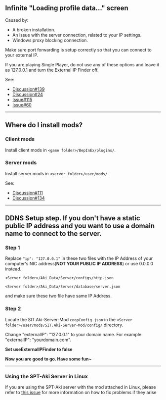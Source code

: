 ## Infinite "Loading profile data..." screen

Caused by:
- A broken installation.
- An issue with the server connection, related to your IP settings.
- Windows proxy blocking connection.

Make sure port forwarding is setup correctly so that you can connect to your external IP.

If you are playing Single Player, do not use any of these options and leave it as 127.0.0.1 and turn the External IP Finder off.

See: 
- [Discussion#139](https://github.com/paulov-t/SIT.Core/discussions/139)
- [Discussion#24](https://github.com/paulov-t/SIT.Core/discussions/24)
- [Issue#115](https://github.com/paulov-t/SIT.Core/issues/115)
- [Issue#60](https://github.com/paulov-t/SIT.Core/issues/60#issuecomment-1560461446)

---

## Where do I install mods?

### Client mods
Install client mods in `<game folder>/BepInEx/plugins/`.

### Server mods
Install server mods in `<server folder>/user/mods/`.

See:
- [Discussion#111](https://github.com/paulov-t/SIT.Core/discussions/111)
- [Discussion#134](https://github.com/paulov-t/SIT.Core/discussions/134)

---

## DDNS Setup step. If you don't have a static public IP address and you want to use a domain name to connect to the server.

### Step 1
Replace `"ip": "127.0.0.1"` in these two files with the IP Address of your computer's NIC address(__NOT YOUR PUBLIC IP ADDRESS__) 
or use 0.0.0.0 instead.

`<Server folder>/Aki_Data/Server/configs/http.json`

`<Server folder>/Aki_Data/Server/database/server.json`

and make sure these two file have same IP Address.

### Step 2
Locate the SIT.Aki-Server-Mod `coopConfig.json` in the `<Server folder>/user/mods/SIT.Aki-Server-Mod/config/` directory.

Change "externalIP": "127.0.0.1" to your domain name. For example: "externalIP": "yourdomain.com".

__Set useExternalIPFinder to false__

__Now you are good to go. Have some fun~__

---

### Using the SPT-Aki Server in Linux

If you are using the SPT-Aki server with the mod attached in Linux, please refer to [this issue](https://github.com/paulov-t/SIT.Core/issues/132) for more information on how to fix problems if they arise
